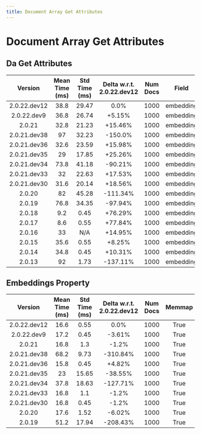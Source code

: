 ```yaml
---
title: Document Array Get Attributes
---
```

# Document Array Get Attributes

## Da Get Attributes

| Version | Mean Time (ms) | Std Time (ms) | Delta w.r.t. 2.0.22.dev12 | Num Docs | Field | Memmap | Iterations |
| :---: | :---: | :---: | :---: | :---: | :---: | :---: | :---: |
| 2.0.22.dev12 | 38.8 | 29.47 | 0.0% | 1000 | embedding | True | 5 |
| 2.0.22.dev9 | 36.8 | 26.74 | +5.15% | 1000 | embedding | True | 5 |
| 2.0.21 | 32.8 | 21.23 | +15.46% | 1000 | embedding | True | 5 |
| 2.0.21.dev38 | 97 | 32.23 | -150.0% | 1000 | embedding | True | 5 |
| 2.0.21.dev36 | 32.6 | 23.59 | +15.98% | 1000 | embedding | True | 5 |
| 2.0.21.dev35 | 29 | 17.85 | +25.26% | 1000 | embedding | True | 5 |
| 2.0.21.dev34 | 73.8 | 41.18 | -90.21% | 1000 | embedding | True | 5 |
| 2.0.21.dev33 | 32 | 22.63 | +17.53% | 1000 | embedding | True | 5 |
| 2.0.21.dev30 | 31.6 | 20.14 | +18.56% | 1000 | embedding | True | 5 |
| 2.0.20 | 82 | 45.28 | -111.34% | 1000 | embedding | True | 5 |
| 2.0.19 | 76.8 | 34.35 | -97.94% | 1000 | embedding | True | 5 |
| 2.0.18 | 9.2 | 0.45 | +76.29% | 1000 | embedding | True | 5 |
| 2.0.17 | 8.6 | 0.55 | +77.84% | 1000 | embedding | True | 5 |
| 2.0.16 | 33 | N/A | +14.95% | 1000 | embedding | True | 5 |
| 2.0.15 | 35.6 | 0.55 | +8.25% | 1000 | embedding | True | 5 |
| 2.0.14 | 34.8 | 0.45 | +10.31% | 1000 | embedding | True | 5 |
| 2.0.13 | 92 | 1.73 | -137.11% | 1000 | embedding | True | 5 |
## Embeddings Property

| Version | Mean Time (ms) | Std Time (ms) | Delta w.r.t. 2.0.22.dev12 | Num Docs | Memmap | Iterations |
| :---: | :---: | :---: | :---: | :---: | :---: | :---: |
| 2.0.22.dev12 | 16.6 | 0.55 | 0.0% | 1000 | True | 5 |
| 2.0.22.dev9 | 17.2 | 0.45 | -3.61% | 1000 | True | 5 |
| 2.0.21 | 16.8 | 1.3 | -1.2% | 1000 | True | 5 |
| 2.0.21.dev38 | 68.2 | 9.73 | -310.84% | 1000 | True | 5 |
| 2.0.21.dev36 | 15.8 | 0.45 | +4.82% | 1000 | True | 5 |
| 2.0.21.dev35 | 23 | 15.65 | -38.55% | 1000 | True | 5 |
| 2.0.21.dev34 | 37.8 | 18.63 | -127.71% | 1000 | True | 5 |
| 2.0.21.dev33 | 16.8 | 1.1 | -1.2% | 1000 | True | 5 |
| 2.0.21.dev30 | 16.8 | 0.45 | -1.2% | 1000 | True | 5 |
| 2.0.20 | 17.6 | 1.52 | -6.02% | 1000 | True | 5 |
| 2.0.19 | 51.2 | 17.94 | -208.43% | 1000 | True | 5 |

